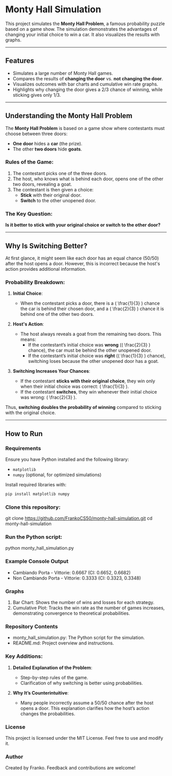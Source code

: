 # Monty Hall Simulation

This project simulates the **Monty Hall Problem**, a famous probability puzzle based on a game show. The simulation demonstrates the advantages of changing your initial choice to win a car. It also visualizes the results with graphs.

---

## Features

- Simulates a large number of Monty Hall games.
- Compares the results of **changing the door** vs. **not changing the door**.
- Visualizes outcomes with bar charts and cumulative win rate graphs.
- Highlights why changing the door gives a 2/3 chance of winning, while sticking gives only 1/3.

---

## Understanding the Monty Hall Problem

The **Monty Hall Problem** is based on a game show where contestants must choose between three doors:
- **One door** hides a **car** (the prize).
- The other **two doors** hide **goats**.

### Rules of the Game:
1. The contestant picks one of the three doors.
2. The host, who knows what is behind each door, opens one of the other two doors, revealing a goat.
3. The contestant is then given a choice:
   - **Stick** with their original door.
   - **Switch** to the other unopened door.

### The Key Question:
**Is it better to stick with your original choice or switch to the other door?**

---

## Why Is Switching Better?

At first glance, it might seem like each door has an equal chance (50/50) after the host opens a door. However, this is incorrect because the host's action provides additional information.

### Probability Breakdown:
1. **Initial Choice**:
   - When the contestant picks a door, there is a \( \frac{1}{3} \) chance the car is behind their chosen door, and a \( \frac{2}{3} \) chance it is behind one of the other two doors.

2. **Host's Action**:
   - The host always reveals a goat from the remaining two doors. This means:
     - If the contestant’s initial choice was **wrong** (\( \frac{2}{3} \) chance), the car must be behind the other unopened door.
     - If the contestant’s initial choice was **right** (\( \frac{1}{3} \) chance), switching loses because the other unopened door has a goat.

3. **Switching Increases Your Chances**:
   - If the contestant **sticks with their original choice**, they win only when their initial choice was correct: \( \frac{1}{3} \).
   - If the contestant **switches**, they win whenever their initial choice was wrong: \( \frac{2}{3} \).

Thus, **switching doubles the probability of winning** compared to sticking with the original choice.

---

## How to Run

### Requirements
Ensure you have Python installed and the following library:
- `matplotlib`
- `numpy` (optional, for optimized simulations)

Install required libraries with:
```bash
pip install matplotlib numpy
```
### Clone this repository:
git clone https://github.com/FrankoCS50/monty-hall-simulation.git
cd monty-hall-simulation

### Run the Python script:
python monty_hall_simulation.py

### Example Console Output
- Cambiando Porta - Vittorie: 0.6667 (CI: 0.6652, 0.6682)
- Non Cambiando Porta - Vittorie: 0.3333 (CI: 0.3323, 0.3348)

### Graphs
1. Bar Chart: Shows the number of wins and losses for each strategy.
1. Cumulative Plot: Tracks the win rate as the number of games increases, demonstrating convergence to theoretical probabilities.

### Repository Contents
- monty_hall_simulation.py: The Python script for the simulation.
- README.md: Project overview and instructions.

### Key Additions:
1. **Detailed Explanation of the Problem**:
   - Step-by-step rules of the game.
   - Clarification of why switching is better using probabilities.

2. **Why It’s Counterintuitive**:
   - Many people incorrectly assume a 50/50 chance after the host opens a door. This explanation clarifies how the host’s action changes the probabilities.

### License
This project is licensed under the MIT License. Feel free to use and modify it.

### Author
Created by Franko. Feedback and contributions are welcome!